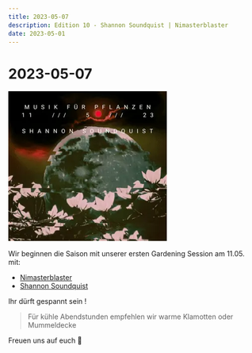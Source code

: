 ```yaml
---
title: 2023-05-07
description: Edition 10 - Shannon Soundquist | Nimasterblaster
date: 2023-05-01
---
```


# 2023-05-07

![](230511.webp)


Wir beginnen die Saison mit unserer ersten Gardening Session am 11.05. mit:

- [Nimasterblaster](https://soundcloud.com/nimasterblaster) 
- [Shannon Soundquist](https://soundcloud.com/shannon_soundquist)


Ihr dürft gespannt sein    !

> Für kühle Abendstunden empfehlen wir warme Klamotten oder Mummeldecke 

Freuen uns auf euch 💚
